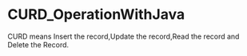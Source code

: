 # CURD_OperationWithJava
CURD means Insert the record,Update the record,Read the record and Delete the Record.
